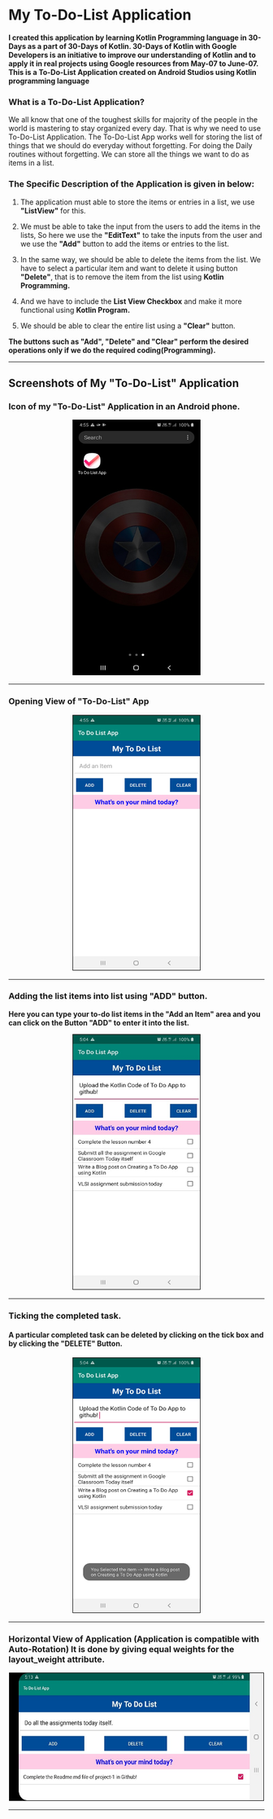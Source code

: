 # My To-Do-List Application

**I created this application by learning Kotlin Programming language in 30-Days as a part of 30-Days of Kotlin. 30-Days of Kotlin with Google Developers is an initiative to improve our understanding of Kotlin and to apply it in real projects using Google resources from May-07 to June-07.
This is a To-Do-List Application created on Android Studios using Kotlin programming language**

### What is a To-Do-List Application?

We all know that one of the toughest skills for majority of the people in the world is mastering to stay organized every day. That is why we need to use To-Do-List Application. The To-Do-List App works well for storing the list of things that we should do everyday without forgetting. For doing the Daily routines without forgetting. We can store all the things we want to do as items in a list.

### The Specific Description of the Application is given in below:

1. The application must able to store the items or entries in a list, we use **"ListView"** for this.

1. We must be able to take the input from the users to add the items in the lists, So here we use the **"EditText"** to take the inputs from the user and we use the **"Add"** button to add the items or entries to the list.

1. In the same way, we should be able to delete the items from the list. We have to select a particular item and want to delete it using button **"Delete"**, that is to remove the item from the list using **Kotlin Programming.**
 
1. And we have to include the **List View Checkbox** and make it more functional using **Kotlin Program.**

1. We should be able to clear the entire list using a **"Clear"** button.

**The buttons such as "Add", "Delete" and "Clear" perform the desired operations only if we do the required coding(Programming).**

--- 

## Screenshots of My "To-Do-List" Application

### Icon of my "To-Do-List" Application in an Android phone.


<p align="center">
<kbd><img src = https://github.com/akhilaku/My-To-Do-List-App/blob/master/Screenshots-Of-App/Screenshot-1.jpg style="border: 1px solid black" width=250 height=500/></kbd>
</p>

---

### Opening View of "To-Do-List" App


<p align="center">
<kbd><img src = https://github.com/akhilaku/My-To-Do-List-App/blob/master/Screenshots-Of-App/Screenshot-2.jpg  width=250 height=500 style="border: 1px solid black"></kbd>
</p>

---
### Adding the list items into list using "ADD" button.

**Here you can type your to-do list items in the "Add an Item" area and you can click on the Button "ADD" to enter it into the list.**


<p align="center">
<kbd><img src = https://github.com/akhilaku/My-To-Do-List-App/blob/master/Screenshots-Of-App/Screenshot-3.jpg style="border: 1px solid black"  width=250 height=500></kbd>
</p>

---

### Ticking the completed task.
#### A particular completed task can be deleted by clicking on the tick box and by clicking the "DELETE" Button.


<p align="center">
<kbd><img src = https://github.com/akhilaku/My-To-Do-List-App/blob/master/Screenshots-Of-App/Screenshot-4.jpg  width=250 height=500 style="border: 1px solid black"></kbd>
</p>

---

### Horizontal View of Application (Application is compatible with Auto-Rotation) It is done by giving equal weights for the layout_weight attribute.


<p align="center">
<kbd><img src = https://github.com/akhilaku/My-To-Do-List-App/blob/master/Screenshots-Of-App/Screenshot-5.jpg style="border: 1px solid black"  height=250 width=500></kbd>
</p>

---
